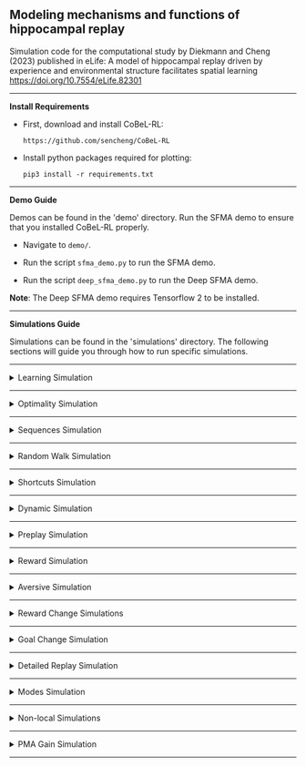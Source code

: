 ## **Modeling mechanisms and functions of hippocampal replay** ##

Simulation code for the computational study by Diekmann and Cheng (2023) published in eLife:
A model of hippocampal replay driven by experience and environmental structure facilitates spatial learning
https://doi.org/10.7554/eLife.82301

----------------------------

**Install Requirements**

* First, download and install CoBeL-RL:

    `https://github.com/sencheng/CoBeL-RL`
    
* Install python packages required for plotting:

    `pip3 install -r requirements.txt`

------------------------------

**Demo Guide**  

Demos can be found in the 'demo' directory.
Run the SFMA demo to ensure that you installed CoBeL-RL properly.

*  Navigate to `demo/`.

*  Run the script `sfma_demo.py` to run the SFMA demo.

*  Run the script `deep_sfma_demo.py` to run the Deep SFMA demo.

**Note**: The Deep SFMA demo requires Tensorflow 2 to be installed.

------------------------------

**Simulations Guide**  

Simulations can be found in the 'simulations' directory.
The following sections will guide you through how to run specific simulations.

------------------------------

<details>
<summary>
Learning Simulation
</summary>

*  Navigate to `simulations/learning/`.

*  Run the script `make_environments.py` to generate the gridworld environments.

*  Run the script `simulation_learning.py` to run the learning simulation.

*  Run the script `analyze_learning.py` to analyze and plot the learning simulation data.

</details>

------------------------------

<details>
<summary>
Optimality Simulation
</summary>

This simulation is identical to the learning simulation but only runs
simulations for the SFMA agent and records the optimality of updates.

*  Navigate to `simulations/optimality/`.

*  Run the script `make_environments.py` to generate the gridworld environments.

*  Run the script `simulation_optimality.py` to run the optimality simulation.

*  Run the script `analyze_optimality.py` to analyze and plot the optimality simulation data.

</details>

------------------------------

<details>
<summary>
Sequences Simulation
</summary>

This simulation is identical to the learning simulation but only runs
simulations for the SFMA agent and records the replays.

*  Navigate to `simulations/sequences/`.

*  Run the script `simulation_sequences.py` to run the sequences simulation.

*  Run the script `analyze_sequences.py` to analyze and plot the sequences simulation data.

*  Run the script `plot_replays.py` to plot the replays.

</details>

------------------------------

<details>
<summary>
Random Walk Simulation
</summary>

Simulation of the experiments by Stella et al. (2019).

*  Navigate to `simulations/random_walk/`.

*  Run the script `precompute_occupancies.py` to generate occupancy data.

*  Run the script `simulation_random_walk.py` to run the random walk simulation.

*  Run the script `simulation_distribution.py` to generate data for the replay starting point and displacement distribution analysis.

*  Run the script `analyze_random_walk.py` to analyze and plot the random walk simulation data.

*  Run the script `analyze_distribution.py` to analyze and plot the replay starting points and displacement distribution.

</details>

------------------------------

<details>
<summary>
Shortcuts Simulation
</summary>

Simulation of the experiments by Gupta et al. (2010).

*  Navigate to `simulations/shortcuts/`.

*  Run the script `simulation_shortcuts_static.py` to run the shortcuts simulation.

*  Run the script `simulation_shortcuts_learning.py` to run the shortcuts learning simulation.

*  Run the script `simulation_shortcuts_strengths.py` to record experience strengths.

*  Run the script `analyze_shortcuts_static.py` to analyze the shortcuts simulation data.

*  Run the script `analyze_shortcuts_learning.py` to analyze and plot the shortcuts learning simulation data.

*  Run the script `plot_shortcuts_static.py` to plot the analyzed shortcuts learning simulation data.

*  Run the script `plot_shortcuts_static_replays.py` to plot detected shortcut replays.

*  Run the script `plot_shortcuts_strengths.py` to plot the experience strengths.

</details>

------------------------------   

<details>
<summary>
Dynamic Simulation
</summary>

Simulation of the experiments by Widloski and Foster (2022).

*  Navigate to `simulations/dynamic/`.

*  Run the script `simulation_dynamic.py` run the dynamic simulation.

*  Run the script `analyze_dynamic.py` to analyze and plot the dynamic simulation data.

*  Run the script `compare_dynamic.py` to compare results for different experience similarity metrics.

</details>

------------------------------  

<details>
<summary>
Preplay Simulation
</summary>

Simulation of the experiments by Ólfasdóttir et al. (2015).

*  Navigate to `simulations/preplay/`.

*  Run the script `simulation_preplay.py` run the preplay simulation.

*  Run the script `analyze_preplay.py` to analyze the preplay simulation data.

*  Run the script `analyze_arms.py` to plot the analyzed preplay simulation data.

*  Run the script `simulation_learning.py` run the preplay learning simulation.

*  Run the script `analyze_learning.py` to analyze and plot the preplay learning simulation data.

</details>

------------------------------  

<details>
<summary>
Reward Simulation
</summary>

Simulation for demonstrating the effect of reward on replay statistics.

*  Navigate to `simulations/reward/`.

*  Run the script `simulation_reward.py` run the reward simulation.

*  Run the script `analyze_reward.py` to analyze and plot the reward simulation data.

</details>

------------------------------ 

<details>
<summary>
Aversive Simulation
</summary>

Simulation of the experiments by Wu et al. (2017).

*  Navigate to `simulations/aversive/`.

*  Run the script `simulation_aversive.py` run the aversive simulation.

*  Run the script `analyze_aversive.py` to analyze and plot the aversive simulation data.

</details>

------------------------------ 

<details>
<summary>
Reward Change Simulations
</summary>

Simulation of the experiments by Ambrose et al. (2016).

*  Navigate to `simulations/reward_change/`.

*  Run the script `simulation_effect_of_reward.py` run the effect of reward simulation.

*  Run the script `analyze_effect_of_reward.py` to analyze and plot the effect of reward simulation data.

</details>

------------------------------ 

<details>
<summary>
Goal Change Simulation
</summary>

Simulations for the learning performance following reward changes in the different replay modes.

*  Navigate to `simulations/goal_change/`.

*  Run the script `simulation_changingGoal.py` run the goal change simulation.

*  Run the script `analyze_changingGoal.py` to analyze and plot the goal change simulation data.

</details>

------------------------------ 

<details>
<summary>
Detailed Replay Simulation
</summary>

Simulation recording replay step-by-step (for demonstration purposes).

*  Navigate to `simulations/detailed_replay/`.

*  Run the script `simulation_detailed_replay.py` run the detailed replay simulation.

*  Run the script `plot_detailed_replay.py` to plot step-by-step replay.

</details>

------------------------------

<details>
<summary>
Modes Simulation
</summary>

Simulation demonstrating the possible replay modes.

*  Navigate to `simulations/modes/`.

*  Run the script `simulation_modes.py` run the modes simulation.

*  Run the script `plot_modes.py` to plot examples for experience similarity and generated replays.

</details>

------------------------------

<details>
<summary>
Non-local Simulations
</summary>

Simulation demonstrating non-local online (awake) replay.

*  Navigate to `simulations/nonlocal/`.

*  Run the script `simulation_gupta.py` run the non-local simulation in the figure-8 maze.

*  Run the script `simulation_open_field.py` run the non-local simulation in an open field.

*  Run the script `analyze_gupta.py` to analyze and plot the replays in the figure-8 maze.

*  Run the script `analyze_open_field.py` to analyze and plot the replays in an open field.

</details>

------------------------------

<details>
<summary>
PMA Gain Simulation
</summary>

Simulation demonstrating how adjusting the gain computation in the model by Mattar and Daw (2018) affects replay.

*  Navigate to `simulations/pma_gain/`.

*  Run the script `simulation_distribution.py` run the PMA Gain simulation.

*  Run the script `analyze_replay.py` to analyze and plot the replays.

</details>

------------------------------
